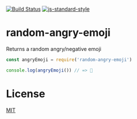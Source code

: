 [![Build Status](https://travis-ci.com/zrrrzzt/random-angry-emoji.svg?branch=master)](https://travis-ci.com/zrrrzzt/random-angry-emoji)
[![js-standard-style](https://img.shields.io/badge/code%20style-standard-brightgreen.svg?style=flat)](https://github.com/feross/standard)

# random-angry-emoji

Returns a random angry/negative emoji

```JavaScript
const angryEmoji = require('random-angry-emoji')

console.log(angryEmoji()) // => 🤮
```

# License

[MIT](LICENSE)

